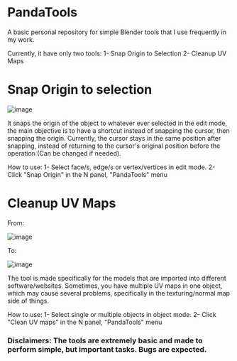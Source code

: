 # PandaTools
A basic personal repository for simple Blender tools that I use frequently in my work.

Currently, it have only two tools:
1- Snap Origin to Selection
2- Cleanup UV Maps

# Snap Origin to selection

![image](https://github.com/AliMusllam/PandaTools/assets/65841337/013ebbb7-569d-4855-bca4-d8c8d979b901)

It snaps the origin of the object to whatever ever selected in the edit mode, the main objective is to have a shortcut instead of snapping the cursor, then snapping the origin. Currently, the cursor stays in the same position after snapping, instead of returning to the cursor's original position before the operation (Can be changed if needed).

How to use:
1- Select face/s, edge/s or vertex/vertices in edit mode.
2- Click "Snap Origin" in the N panel, "PandaTools" menu

# Cleanup UV Maps

From:

![image](https://github.com/AliMusllam/PandaTools/assets/65841337/2e6151ae-fd7d-4414-8694-ed23b188d330)

To:

![image](https://github.com/AliMusllam/PandaTools/assets/65841337/bf54fd16-e8bf-463b-a6ed-4c571a978591)

The tool is made specifically for the models that are imported into different software/websites. Sometimes, you have multiple UV maps in one object, which may cause several problems, specifically in the texturing/normal map side of things.

How to use:
1- Select single or multiple objects in object mode.
2- Click "Clean UV maps" in the N panel, "PandaTools" menu

### Disclaimers: The tools are extremely basic and made to perform simple, but important tasks. Bugs are expected.
